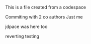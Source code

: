 This is a file created from a codespace

Commiting with 2 co authors
Just me


jdpace was here too

reverting testing
